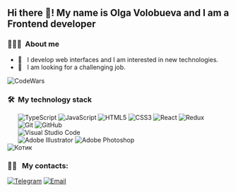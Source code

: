 <h2> Hi there 👋! My name is Olga Volobueva and I am a Frontend developer</h2>

<h3> 👨🏻‍💻 &nbsp;About me</h3>

- 🤔 &nbsp; I develop web interfaces and I am interested in new technologies.
- 💼 &nbsp; I am looking for a challenging job.


![CodeWars](https://www.codewars.com/users/OlgaVol/badges/large)

<h3> 🛠 &nbsp;My technology stack</h3>

<div>
   &nbsp; &nbsp; &nbsp; <img src="https://img.shields.io/badge/typescript-%23007ACC.svg?style=for-the-badge&logo=typescript&logoColor=white" alt="TypeScript"/>
   <img src="https://img.shields.io/badge/javascript-%23323330.svg?style=for-the-badge&logo=javascript&logoColor=%23F7DF1E" alt="JavaScript"/>
   <img src="https://img.shields.io/badge/html5-%23E34F26.svg?style=for-the-badge&logo=html5&logoColor=white" alt="HTML5"/>
   <img src="https://img.shields.io/badge/css3-%231572B6.svg?style=for-the-badge&logo=css3&logoColor=white" alt="CSS3"/>
   <img src="https://img.shields.io/badge/react-%2320232a.svg?style=for-the-badge&logo=react&logoColor=%2361DAFB" alt="React"/>
   <img src="https://img.shields.io/badge/redux-%23593d88.svg?style=for-the-badge&logo=redux&logoColor=white" alt="Redux"/>
</div>
<div>
  &nbsp; &nbsp; &nbsp; <img src="https://img.shields.io/badge/git-%23F05033.svg?style=for-the-badge&logo=git&logoColor=white" alt="Git"/>
  <img src="https://img.shields.io/badge/github-%23121011.svg?style=for-the-badge&logo=github&logoColor=white" alt="GitHub"/>
  </div>
<div>
<div>
  &nbsp; &nbsp; &nbsp; <img src="https://img.shields.io/badge/Visual%20Studio%20Code-0078d7.svg?style=for-the-badge&logo=visual-studio-code&logoColor=white" alt="Visual Studio Code"/>
</div>
<div>
  &nbsp; &nbsp; &nbsp; <img src="https://img.shields.io/badge/adobe%20illustrator-%23FF9A00.svg?style=for-the-badge&logo=adobe%20illustrator&logoColor=white" alt="Adobe Illustrator"/>
  <img src="https://img.shields.io/badge/adobe%20photoshop-%2331A8FF.svg?style=for-the-badge&logo=adobe%20photoshop&logoColor=white" alt="Adobe Photoshop"/>
</div>
<img src=""https://vgif.ru/gifs/166/vgif-ru-37752.gif" alt="Котик"/>                                                      
<h3> 🤝🏻 &nbsp; My contacts: </h3>

<p align="left">
<a href="https://t.me/OlgaV_Volobueva"><img alt="Telegram" src="https://img.shields.io/badge/-OlgaVolobueva-blue"></a>
<a href="mailto:avsingh@umass.edu"><img alt="Email" src="https://img.shields.io/badge/Email-olvik1605@gmail.com-blue?style=flat-square&logo=gmail"></a>
</p>
